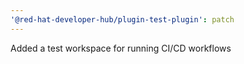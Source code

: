 ```yaml
---
'@red-hat-developer-hub/plugin-test-plugin': patch
---
```


Added a test workspace for running CI/CD workflows
